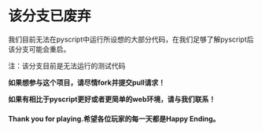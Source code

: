 # 该分支已废弃



我们目前无法在pyscript中运行所设想的大部分代码，在我们足够了解pyscript后该分支可能会重启。

注：该分支目前是无法运行的测试代码



**如果想参与这个项目，请尽情fork并提交pull请求！**

**如果有相比于pyscript更好或者更简单的web环境，请与我们联系！**



#### Thank you for playing.希望各位玩家的每一天都是Happy Ending。